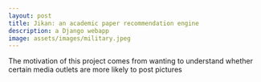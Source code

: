 ```yaml
---
layout: post
title: Jikan: an academic paper recommendation engine
description: a Django webapp  
image: assets/images/military.jpeg
---
```



The motivation of this project comes from wanting to understand whether certain media outlets are more likely to post pictures 
